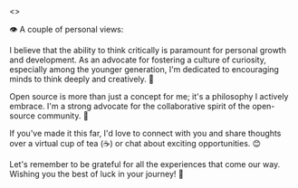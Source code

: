 <<Loading>>

👁️ A couple of personal views:

I believe that the ability to think critically is paramount for personal growth and development. As an advocate for fostering a culture of curiosity, especially among the younger generation, I'm dedicated to encouraging minds to think deeply and creatively. 🧠

Open source is more than just a concept for me; it's a philosophy I actively embrace. I'm a strong advocate for the collaborative spirit of the open-source community. 💪

If you've made it this far, I'd love to connect with you and share thoughts over a virtual cup of tea (☕) or chat about exciting opportunities. 😊

Let's remember to be grateful for all the experiences that come our way. Wishing you the best of luck in your journey! 👋
